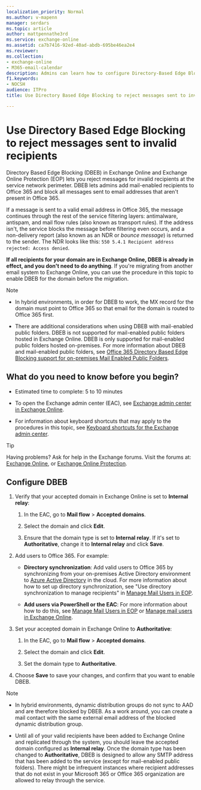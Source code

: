 ```yaml
---
localization_priority: Normal
ms.author: v-mapenn
manager: serdars
ms.topic: article
author: mattpennathe3rd
ms.service: exchange-online
ms.assetid: ca7b7416-92ed-40ad-abdb-695be46ea2e4
ms.reviewer:
ms.collection:
- exchange-online
- M365-email-calendar
description: Admins can learn how to configure Directory-Based Edge Blocking (DBDB) to reject messages sent to invalid recipients in Exchange Online and Exchange Online Protection during a migration.
f1.keywords:
- NOCSH
audience: ITPro
title: Use Directory Based Edge Blocking to reject messages sent to invalid recipients

---
```


# Use Directory Based Edge Blocking to reject messages sent to invalid recipients

Directory Based Edge Blocking (DBEB) in Exchange Online and Exchange Online Protection (EOP) lets you reject messages for invalid recipients at the service network perimeter. DBEB lets admins add mail-enabled recipients to Office 365 and block all messages sent to email addresses that aren't present in Office 365.

If a message is sent to a valid email address in Office 365, the message continues through the rest of the service filtering layers: antimalware, antispam, and mail flow rules (also known as transport rules). If the address isn't, the service blocks the message before filtering even occurs, and a non-delivery report (also known as an NDR or _bounce message_) is returned to the sender. The NDR looks like this: `550 5.4.1 Recipient address rejected: Access denied`.

**If all recipients for your domain are in Exchange Online, DBEB is already in effect, and you don't need to do anything**. If you're migrating from another email system to Exchange Online, you can use the procedure in this topic to enable DBEB for the domain before the migration.

> [!NOTE]
> - In hybrid environments, in order for DBEB to work, the MX record for the domain must point to Office 365 so that email for the domain is routed to Office 365 first.
>
> - There are additional considerations when using DBEB with mail-enabled public folders. DBEB is not supported for mail-enabled public folders hosted in Exchange Online. DBEB is only supported for mail-enabled public folders hosted on-premises. For more information about DBEB and mail-enabled public folders, see [Office 365 Directory Based Edge Blocking support for on-premises Mail Enabled Public Folders](https://techcommunity.microsoft.com/t5/Exchange-Team-Blog/Office-365-Directory-Based-Edge-Blocking-support-for-on-premises/ba-p/606740).

## What do you need to know before you begin?

- Estimated time to complete: 5 to 10 minutes

- To open the Exchange admin center (EAC), see [Exchange admin center in Exchange Online](../exchange-admin-center.md).

- For information about keyboard shortcuts that may apply to the procedures in this topic, see [Keyboard shortcuts for the Exchange admin center](../accessibility/keyboard-shortcuts-in-admin-center.md).

> [!TIP]
> Having problems? Ask for help in the Exchange forums. Visit the forums at: [Exchange Online](https://go.microsoft.com/fwlink/p/?linkId=267542), or [Exchange Online Protection](https://go.microsoft.com/fwlink/p/?linkId=285351).

## Configure DBEB

1. Verify that your accepted domain in Exchange Online is set to **Internal relay**:

   1. In the EAC, go to **Mail flow** \> **Accepted domains**.

   2. Select the domain and click **Edit**.

   3. Ensure that the domain type is set to **Internal relay**. If it's set to **Authoritative**, change it to **Internal relay** and click **Save**.

2. Add users to Office 365. For example:

   - **Directory synchronization**: Add valid users to Office 365 by synchronizing from your on-premises Active Directory environment to [Azure Active Directory](https://docs.microsoft.com/azure/active-directory/) in the cloud. For more information about how to set up directory synchronization, see "Use directory synchronization to manage recipients" in [Manage Mail Users in EOP](https://docs.microsoft.com/microsoft-365/security/office-365-security/manage-mail-users-in-eop).

   - **Add users via PowerShell or the EAC**: For more information about how to do this, see [Manage Mail Users in EOP](https://docs.microsoft.com/microsoft-365/security/office-365-security/manage-mail-users-in-eop) or [Manage mail users in Exchange Online](../recipients-in-exchange-online/manage-mail-users.md).

3. Set your accepted domain in Exchange Online to **Authoritative**:

   1. In the EAC, go to **Mail flow** \> **Accepted domains**.

   2. Select the domain and click **Edit**.

   3. Set the domain type to **Authoritative**.

4. Choose **Save** to save your changes, and confirm that you want to enable DBEB.

> [!NOTE]
> - In hybrid environments, dynamic distribution groups do not sync to AAD and are therefore blocked by DBEB. As a work around, you can create a mail contact with the same external email address of the blocked dynamic distribution group.
>
> - Until all of your valid recipients have been added to Exchange Online and replicated through the system, you should leave the accepted domain configured as **Internal relay**. Once the domain type has been changed to **Authoritative**, DBEB is designed to allow any SMTP address that has been added to the service (except for mail-enabled public folders). There might be infrequent instances where recipient addresses that do not exist in your Microsoft 365 or Office 365 organization are allowed to relay through the service.
